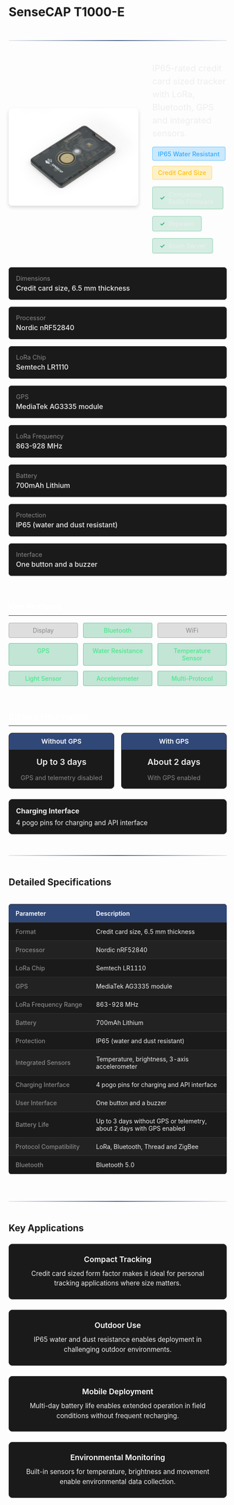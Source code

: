 # SenseCAP T1000-E

<div class="section-divider">
  <div class="divider-line"></div>
</div>

<div class="device-header">
  <div class="device-image">
    <img src="./../../images/3-114993369-sensecap-card-tracker-t1000-e-for-meshtastic-45font.jpg" alt="SenseCAP T1000-E">
  </div>
  <div class="device-intro">
    <p class="device-description">IP65-rated credit card sized tracker with LoRa, Bluetooth, GPS and integrated sensors.</p>
    <div class="special-tags">
      <div class="special-tag waterproof">IP65 Water Resistant</div>
      <div class="special-tag compact">Credit Card Size</div>
    </div>
    <div class="firmware-support">
      <div class="support-item supported">
        <span class="support-icon">✓</span>
        <span class="support-text">Companion Radio Firmware</span>
      </div>
      <div class="support-item supported">
        <span class="support-icon">✓</span>
        <span class="support-text">Repeater</span>
      </div>
      <div class="support-item supported">
        <span class="support-icon">✓</span>
        <span class="support-text">Room Server</span>
      </div>
    </div>
  </div>
</div>

<div class="specs-overview">
  <div class="specs-item">
    <div class="specs-label">Dimensions</div>
    <div class="specs-value">Credit card size, 6.5 mm thickness</div>
  </div>
  <div class="specs-item">
    <div class="specs-label">Processor</div>
    <div class="specs-value">Nordic nRF52840</div>
  </div>
  <div class="specs-item">
    <div class="specs-label">LoRa Chip</div>
    <div class="specs-value">Semtech LR1110</div>
  </div>
  <div class="specs-item">
    <div class="specs-label">GPS</div>
    <div class="specs-value">MediaTek AG3335 module</div>
  </div>
  <div class="specs-item">
    <div class="specs-label">LoRa Frequency</div>
    <div class="specs-value">863-928 MHz</div>
  </div>
  <div class="specs-item">
    <div class="specs-label">Battery</div>
    <div class="specs-value">700mAh Lithium</div>
  </div>
  <div class="specs-item">
    <div class="specs-label">Protection</div>
    <div class="specs-value">IP65 (water and dust resistant)</div>
  </div>
  <div class="specs-item">
    <div class="specs-label">Interface</div>
    <div class="specs-value">One button and a buzzer</div>
  </div>
</div>

<div class="device-features">
  <div class="features-group">
    <h3 class="features-title">Key Features</h3>
    <div class="features-grid">
      <div class="feature-item unavailable">
        <span class="feature-name">Display</span>
      </div>
      <div class="feature-item available">
        <span class="feature-name">Bluetooth</span>
      </div>
      <div class="feature-item unavailable">
        <span class="feature-name">WiFi</span>
      </div>
      <div class="feature-item available">
        <span class="feature-name">GPS</span>
      </div>
      <div class="feature-item available">
        <span class="feature-name">Water Resistance</span>
      </div>
      <div class="feature-item available">
        <span class="feature-name">Temperature Sensor</span>
      </div>
      <div class="feature-item available">
        <span class="feature-name">Light Sensor</span>
      </div>
      <div class="feature-item available">
        <span class="feature-name">Accelerometer</span>
      </div>
      <div class="feature-item available">
        <span class="feature-name">Multi-Protocol</span>
      </div>
    </div>
  </div>
  
  <div class="notes-group">
    <h3 class="notes-title">Battery Information</h3>
    <div class="battery-info">
      <div class="battery-scenario">
        <div class="scenario-header">Without GPS</div>
        <div class="battery-duration">Up to 3 days</div>
        <div class="scenario-notes">GPS and telemetry disabled</div>
      </div>
      <div class="battery-scenario">
        <div class="scenario-header">With GPS</div>
        <div class="battery-duration">About 2 days</div>
        <div class="scenario-notes">With GPS enabled</div>
      </div>
    </div>
    <div class="charging-info">
      <h4>Charging Interface</h4>
      <p>4 pogo pins for charging and API interface</p>
    </div>
  </div>
</div>

<div class="section-divider">
  <div class="divider-line"></div>
</div>

## Detailed Specifications

<div class="specs-table">
  <table>
    <thead>
      <tr>
        <th>Parameter</th>
        <th>Description</th>
      </tr>
    </thead>
    <tbody>
      <tr>
        <td>Format</td>
        <td>Credit card size, 6.5 mm thickness</td>
      </tr>
      <tr>
        <td>Processor</td>
        <td>Nordic nRF52840</td>
      </tr>
      <tr>
        <td>LoRa Chip</td>
        <td>Semtech LR1110</td>
      </tr>
      <tr>
        <td>GPS</td>
        <td>MediaTek AG3335 module</td>
      </tr>
      <tr>
        <td>LoRa Frequency Range</td>
        <td>863-928 MHz</td>
      </tr>
      <tr>
        <td>Battery</td>
        <td>700mAh Lithium</td>
      </tr>
      <tr>
        <td>Protection</td>
        <td>IP65 (water and dust resistant)</td>
      </tr>
      <tr>
        <td>Integrated Sensors</td>
        <td>Temperature, brightness, 3-axis accelerometer</td>
      </tr>
      <tr>
        <td>Charging Interface</td>
        <td>4 pogo pins for charging and API interface</td>
      </tr>
      <tr>
        <td>User Interface</td>
        <td>One button and a buzzer</td>
      </tr>
      <tr>
        <td>Battery Life</td>
        <td>Up to 3 days without GPS or telemetry, about 2 days with GPS enabled</td>
      </tr>
      <tr>
        <td>Protocol Compatibility</td>
        <td>LoRa, Bluetooth, Thread and ZigBee</td>
      </tr>
      <tr>
        <td>Bluetooth</td>
        <td>Bluetooth 5.0</td>
      </tr>
    </tbody>
  </table>
</div>

<div class="section-divider">
  <div class="divider-line"></div>
</div>

## Key Applications

<div class="applications-container">
  <div class="application-card">
    <div class="application-title">Compact Tracking</div>
    <div class="application-description">
      Credit card sized form factor makes it ideal for personal tracking applications where size matters.
    </div>
  </div>
  
  <div class="application-card">
    <div class="application-title">Outdoor Use</div>
    <div class="application-description">
      IP65 water and dust resistance enables deployment in challenging outdoor environments.
    </div>
  </div>
  
  <div class="application-card">
    <div class="application-title">Mobile Deployment</div>
    <div class="application-description">
      Multi-day battery life enables extended operation in field conditions without frequent recharging.
    </div>
  </div>
  
  <div class="application-card">
    <div class="application-title">Environmental Monitoring</div>
    <div class="application-description">
      Built-in sensors for temperature, brightness and movement enable environmental data collection.
    </div>
  </div>
</div>

<style>
.section-divider {
  display: flex;
  align-items: center;
  justify-content: center;
  margin: 3rem 0;
}

.divider-line {
  height: 2px;
  background: linear-gradient(90deg, rgba(30, 59, 112, 0.1), rgba(30, 59, 112, 0.8) 50%, rgba(30, 59, 112, 0.1));
  flex-grow: 1;
}

/* Device Header */
.device-header {
  display: flex;
  margin: 2rem 0;
  gap: 2rem;
  align-items: center;
}

.device-image {
  flex: 0 0 auto;
  max-width: 300px;
}

.device-image img {
  width: 100%;
  height: auto;
  border-radius: 8px;
  box-shadow: 0 4px 8px rgba(0, 0, 0, 0.15);
}

.device-intro {
  flex: 1;
}

.device-description {
  font-size: 1.25rem;
  color: #eee;
  margin-top: 0;
  margin-bottom: 1rem;
  line-height: 1.5;
}

.special-tags {
  display: flex;
  flex-wrap: wrap;
  gap: 0.75rem;
  margin-bottom: 1rem;
}

.special-tag {
  padding: 0.4rem 0.75rem;
  border-radius: 4px;
  font-weight: 500;
  font-size: 0.9rem;
}

.waterproof {
  background-color: rgba(0, 156, 255, 0.2);
  border: 1px solid rgba(0, 156, 255, 0.5);
  color: #33a9ff;
}

.compact {
  background-color: rgba(255, 193, 7, 0.2);
  border: 1px solid rgba(255, 193, 7, 0.5);
  color: #ffc107;
}

.firmware-support {
  display: flex;
  flex-wrap: wrap;
  gap: 1rem;
}

.support-item {
  display: flex;
  align-items: center;
  padding: 0.5rem 1rem;
  border-radius: 4px;
  margin-right: 0.5rem;
}

.supported {
  background-color: rgba(62, 175, 124, 0.2);
  border: 1px solid rgba(62, 175, 124, 0.5);
}

.unsupported {
  background-color: rgba(255, 82, 82, 0.1);
  border: 1px solid rgba(255, 82, 82, 0.3);
}

.support-icon {
  margin-right: 0.5rem;
  font-weight: bold;
}

.supported .support-icon {
  color: #3eaf7c;
}

.unsupported .support-icon {
  color: #ff5252;
}

.support-text {
  color: #eee;
}

/* Specs Overview */
.specs-overview {
  display: grid;
  grid-template-columns: repeat(auto-fill, minmax(300px, 1fr));
  gap: 1rem;
  margin: 2rem 0;
}

.specs-item {
  background-color: #1a1a1a;
  border-radius: 6px;
  padding: 1rem;
  border: 1px solid #333;
}

.specs-label {
  color: #888;
  font-size: 0.9rem;
  margin-bottom: 0.25rem;
}

.specs-value {
  color: #eee;
  font-size: 1rem;
  font-weight: 500;
}

/* Features */
.device-features {
  display: grid;
  grid-template-columns: repeat(auto-fit, minmax(300px, 1fr));
  gap: 2rem;
  margin: 2rem 0;
}

.features-title, .notes-title {
  color: #fff;
  font-size: 1.2rem;
  margin-bottom: 1rem;
  border-bottom: 1px solid #333;
  padding-bottom: 0.5rem;
}

.features-grid {
  display: grid;
  grid-template-columns: repeat(auto-fill, minmax(140px, 1fr));
  gap: 0.75rem;
}

.feature-item {
  padding: 0.5rem 0.75rem;
  border-radius: 4px;
  text-align: center;
}

.available {
  background-color: rgba(62, 175, 124, 0.3);
  border: 1px solid rgba(62, 175, 124, 0.6);
  color: #4ae68c;
  font-weight: 500;
}

.unavailable {
  background-color: rgba(102, 102, 102, 0.2);
  border: 1px solid rgba(102, 102, 102, 0.4);
  color: #888;
}

/* Battery Info */
.battery-info {
  display: flex;
  flex-wrap: wrap;
  gap: 1rem;
  margin-bottom: 1.5rem;
}

.battery-scenario {
  flex: 1;
  min-width: 180px;
  background-color: #1a1a1a;
  border-radius: 8px;
  overflow: hidden;
  border: 1px solid #333;
}

.scenario-header {
  background-color: #304878;
  color: white;
  padding: 0.6rem 1rem;
  font-weight: 600;
  font-size: 0.95rem;
  text-align: center;
}

.battery-duration {
  padding: 1rem;
  text-align: center;
  font-size: 1.2rem;
  font-weight: 600;
  color: #eee;
}

.scenario-notes {
  padding: 0 1rem 1rem;
  text-align: center;
  color: #888;
  font-size: 0.9rem;
}

.charging-info {
  background-color: #1a1a1a;
  border-radius: 8px;
  padding: 1rem;
  border: 1px solid #333;
}

.charging-info h4 {
  margin-top: 0;
  margin-bottom: 0.5rem;
  color: #eee;
  font-size: 1rem;
}

.charging-info p {
  margin: 0;
  color: #eee;
  font-size: 0.95rem;
}

/* Specifications Table */
.specs-table {
  overflow-x: auto;
  margin: 1.5rem 0;
}

.specs-table table {
  width: 100%;
  border-collapse: collapse;
  background-color: #1a1a1a;
  border-radius: 6px;
  overflow: hidden;
}

.specs-table th, .specs-table td {
  padding: 0.75rem 1rem;
  text-align: left;
  border-bottom: 1px solid #333;
}

.specs-table th {
  background-color: #304878;
  color: #fff;
  font-weight: 600;
}

.specs-table tr:nth-child(even) {
  background-color: #222;
}

.specs-table td:first-child {
  color: #888;
  font-weight: 500;
  white-space: nowrap;
}

.specs-table td:last-child {
  color: #eee;
}

/* Applications */
.applications-container {
  display: grid;
  grid-template-columns: repeat(auto-fit, minmax(250px, 1fr));
  gap: 1.5rem;
  margin: 1.5rem 0;
}

.application-card {
  background-color: #1a1a1a;
  border-radius: 8px;
  padding: 1.5rem;
  border: 1px solid #333;
  text-align: center;
}

.application-icon {
  font-size: 2.5rem;
  margin-bottom: 1rem;
}

.application-title {
  color: #fff;
  font-weight: 600;
  font-size: 1.1rem;
  margin-bottom: 0.75rem;
}

.application-description {
  color: #eee;
  font-size: 0.95rem;
  line-height: 1.5;
}

/* Responsive adjustments */
@media (max-width: 768px) {
  .device-header {
    flex-direction: column;
    gap: 1rem;
  }
  
  .device-image {
    max-width: 100%;
  }
  
  .specs-table th, .specs-table td {
    padding: 0.6rem 0.75rem;
    font-size: 0.9rem;
  }
  
  .applications-container {
    grid-template-columns: 1fr;
  }
}
</style>